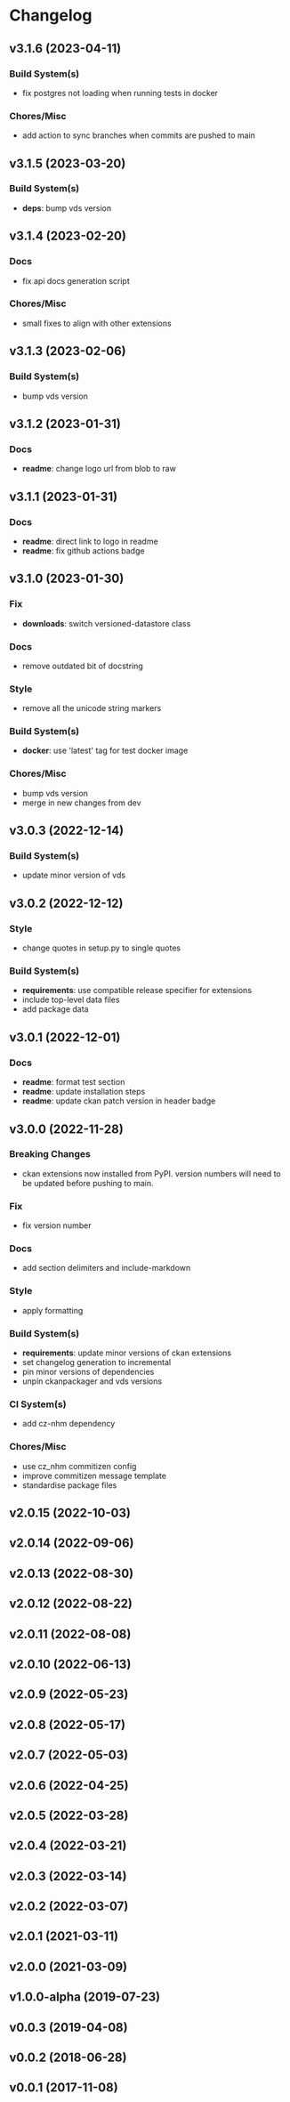 # Changelog

## v3.1.6 (2023-04-11)

### Build System(s)

- fix postgres not loading when running tests in docker

### Chores/Misc

- add action to sync branches when commits are pushed to main

## v3.1.5 (2023-03-20)

### Build System(s)

- **deps**: bump vds version

## v3.1.4 (2023-02-20)

### Docs

- fix api docs generation script

### Chores/Misc

- small fixes to align with other extensions

## v3.1.3 (2023-02-06)

### Build System(s)

- bump vds version

## v3.1.2 (2023-01-31)

### Docs

- **readme**: change logo url from blob to raw

## v3.1.1 (2023-01-31)

### Docs

- **readme**: direct link to logo in readme
- **readme**: fix github actions badge

## v3.1.0 (2023-01-30)

### Fix

- **downloads**: switch versioned-datastore class

### Docs

- remove outdated bit of docstring

### Style

- remove all the unicode string markers

### Build System(s)

- **docker**: use 'latest' tag for test docker image

### Chores/Misc

- bump vds version
- merge in new changes from dev

## v3.0.3 (2022-12-14)

### Build System(s)

- update minor version of vds

## v3.0.2 (2022-12-12)

### Style

- change quotes in setup.py to single quotes

### Build System(s)

- **requirements**: use compatible release specifier for extensions
- include top-level data files
- add package data

## v3.0.1 (2022-12-01)

### Docs

- **readme**: format test section
- **readme**: update installation steps
- **readme**: update ckan patch version in header badge

## v3.0.0 (2022-11-28)

### Breaking Changes

- ckan extensions now installed from PyPI. version numbers will need to be updated before pushing to main.

### Fix

- fix version number

### Docs

- add section delimiters and include-markdown

### Style

- apply formatting

### Build System(s)

- **requirements**: update minor versions of ckan extensions
- set changelog generation to incremental
- pin minor versions of dependencies
- unpin ckanpackager and vds versions

### CI System(s)

- add cz-nhm dependency

### Chores/Misc

- use cz_nhm commitizen config
- improve commitizen message template
- standardise package files

## v2.0.15 (2022-10-03)

## v2.0.14 (2022-09-06)

## v2.0.13 (2022-08-30)

## v2.0.12 (2022-08-22)

## v2.0.11 (2022-08-08)

## v2.0.10 (2022-06-13)

## v2.0.9 (2022-05-23)

## v2.0.8 (2022-05-17)

## v2.0.7 (2022-05-03)

## v2.0.6 (2022-04-25)

## v2.0.5 (2022-03-28)

## v2.0.4 (2022-03-21)

## v2.0.3 (2022-03-14)

## v2.0.2 (2022-03-07)

## v2.0.1 (2021-03-11)

## v2.0.0 (2021-03-09)

## v1.0.0-alpha (2019-07-23)

## v0.0.3 (2019-04-08)

## v0.0.2 (2018-06-28)

## v0.0.1 (2017-11-08)
